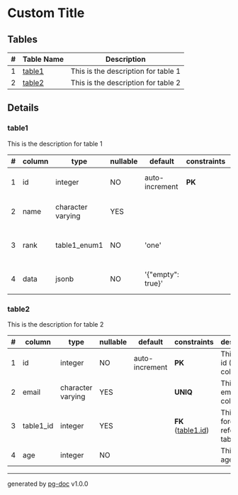 # Custom Title
## Tables 
|# |Table Name| Description|
|--:|----------|------------|
|1| [table1](#table1) | This is the description for table 1 |
|2| [table2](#table2) | This is the description for table 2 |
## Details 
### table1
This is the description for table 1

|# |column|type|nullable|default|constraints|description|
|--:|------|----|--------|-------|-----------|-----------|
| 1 | id |  integer | NO | auto-increment | **PK** | This is the id (PK) column |
| 2 | name |  character varying | YES |  |  | This is the name column |
| 3 | rank |  table1_enum1 | NO | 'one' |  | An enumerated rank column |
| 4 | data |  jsonb | NO | '{"empty": true}' |  | This is a data (json) column |
### table2
This is the description for table 2

|# |column|type|nullable|default|constraints|description|
|--:|------|----|--------|-------|-----------|-----------|
| 1 | id |  integer | NO | auto-increment | **PK** | This is the id (PK) column |
| 2 | email |  character varying | YES |  | **UNIQ** | This is the email column |
| 3 | table1_id |  integer | YES |  | **FK** ([table1.id](#table1)) | This foreign key referencing table 1 |
| 4 | age |  integer | NO |  |  | This is the age column |

---
generated by [pg-doc](https://github.com/echetzakis/pg-doc) v1.0.0
